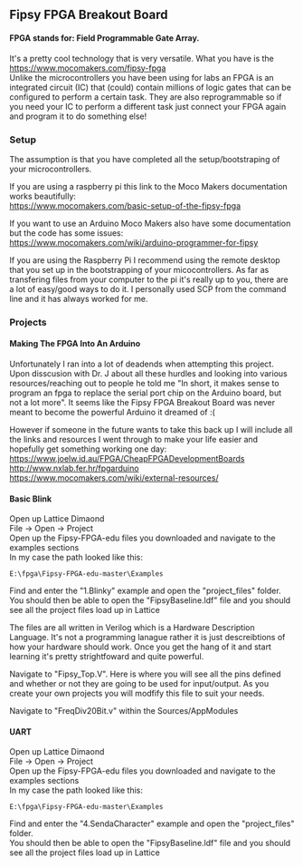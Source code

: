 ## Fipsy FPGA Breakout Board 

#### FPGA stands for: Field Programmable Gate Array. 
It's a pretty cool technology that is very versatile. What you have is the https://www.mocomakers.com/fipsy-fpga </br>
Unlike the microcontrollers you have been using for labs an FPGA is an integrated circuit (IC) that (could) contain millions of logic gates that can be configured to perform a certain task. They are also reprogrammable so if you need your IC to perform a different task just connect your FPGA again and program it to do something else! 
### Setup
The assumption is that you have completed all the setup/bootstraping of your microcontrollers.

If you are using a raspberry pi this link to the Moco Makers documentation works beautifully: </br>
https://www.mocomakers.com/basic-setup-of-the-fipsy-fpga </br>

If you want to use an Arduino Moco Makers also have some documentation but the code has some issues: </br>
https://www.mocomakers.com/wiki/arduino-programmer-for-fipsy

If you are using the Raspberry Pi I recommend using the remote desktop that you set up in the bootstrapping of your micocontrollers. As far as transfering files from your computer to the pi it's really up to you, there are a lot of easy/good ways to do it. I personally used SCP from the command line and it has always worked for me.

### Projects

#### Making The FPGA Into An Arduino
Unfortunately I ran into a lot of deadends when attempting this project. </br>
Upon disscusion with Dr. J about all these hurdles and looking into various resources/reaching out to people he told me "In short, it makes sense to program an fpga to replace the serial port chip on the Arduino board, but not a lot more". It seems like the Fipsy FPGA Breakout Board was never meant to become the powerful Arduino it dreamed of :(

However if someone in the future wants to take this back up I will include all the links and resources I went through to make your life easier and hopefully get something working one day:
https://www.joelw.id.au/FPGA/CheapFPGADevelopmentBoards  </br>
http://www.nxlab.fer.hr/fpgarduino
https://www.mocomakers.com/wiki/external-resources/


#### Basic Blink
Open up Lattice Dimaond </br>
File -> Open -> Project </br>
Open up the Fipsy-FPGA-edu files you downloaded and navigate to the examples sections </br>
In my case the path looked like this:
```
E:\fpga\Fipsy-FPGA-edu-master\Examples
```
Find and enter the "1.Blinky" example and open the "project_files" folder. </br>
You should then be able to open the "FipsyBaseline.ldf" file and you should see all the project files load up in Lattice

The files are all written in Verilog which is a Hardware Description Language. It's not a programming lanague rather it is just descreibtions of how your hardware should work. Once you get the hang of it and start learning it's pretty strightfoward and quite powerful. 

Navigate to "Fipsy_Top.V". Here is where you will see all the pins defined and whether or not they are going to be used for input/output. As you create your own projects you will modfify this file to suit your needs.

Navigate to "FreqDiv20Bit.v" within the Sources/AppModules


#### UART 
Open up Lattice Dimaond </br>
File -> Open -> Project </br>
Open up the Fipsy-FPGA-edu files you downloaded and navigate to the examples sections </br>
In my case the path looked like this:
```
E:\fpga\Fipsy-FPGA-edu-master\Examples
```
Find and enter the "4.SendaCharacter" example and open the "project_files" folder. </br>
You should then be able to open the "FipsyBaseline.ldf" file and you should see all the project files load up in Lattice
